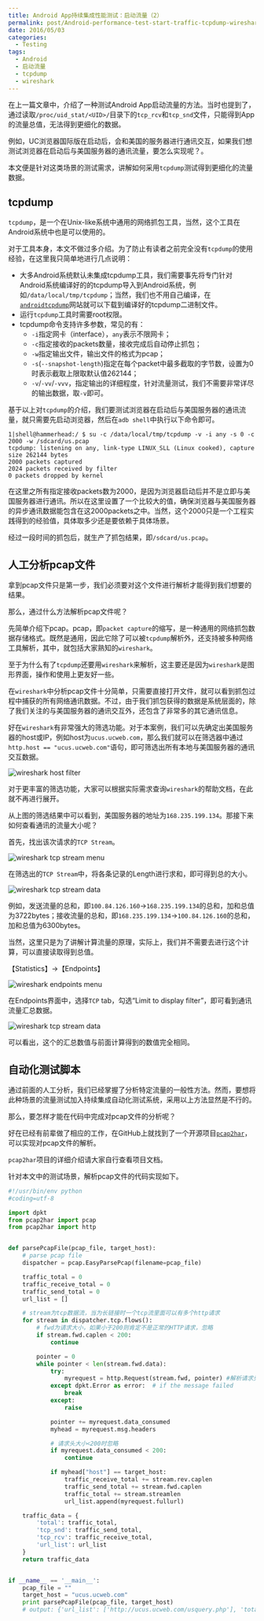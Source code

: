 ```yaml
---
title: Android App持续集成性能测试：启动流量（2）
permalink: post/Android-performance-test-start-traffic-tcpdump-wireshark
date: 2016/05/03
categories:
  - Testing
tags:
  - Android
  - 启动流量
  - tcpdump
  - wireshark
---
```


在上一篇文章中，介绍了一种测试Android App启动流量的方法。当时也提到了，通过读取`/proc/uid_stat/<UID>/`目录下的`tcp_rcv`和`tcp_snd`文件，只能得到App的流量总值，无法得到更细化的数据。

例如，UC浏览器国际版在启动后，会和美国的服务器进行通讯交互，如果我们想测试浏览器在启动后与美国服务器的通讯流量，要怎么实现呢？。

本文便是针对这类场景的测试需求，讲解如何采用`tcpdump`测试得到更细化的流量数据。

## tcpdump

`tcpdump`，是一个在Unix-like系统中通用的网络抓包工具，当然，这个工具在Android系统中也是可以使用的。

对于工具本身，本文不做过多介绍。为了防止有读者之前完全没有`tcpdump`的使用经验，在这里我只简单地进行几点说明：

- 大多Android系统默认未集成tcpdump工具，我们需要事先将专门针对Android系统编译好的的tcpdump导入到Android系统，例如`/data/local/tmp/tcpdump`；当然，我们也不用自己编译，在[`androidtcpdump`](http://www.androidtcpdump.com)网站就可以下载到编译好的tcpdump二进制文件。
- 运行`tcpdump`工具时需要root权限。
- tcpdump命令支持许多参数，常见的有：
  - `-i`指定网卡（interface），`any`表示不限网卡；
  - `-c`指定接收的packets数量，接收完成后自动停止抓包；
  - `-w`指定输出文件，输出文件的格式为pcap；
  - `-s`(`--snapshot-length`)指定在每个packet中最多截取的字节数，设置为0时表示截取上限取默认值262144；
  - `-v`/`-vv`/`-vvv`，指定输出的详细程度，针对流量测试，我们不需要非常详尽的输出数据，取`-v`即可。


基于以上对`tcpdump`的介绍，我们要测试浏览器在启动后与美国服务器的通讯流量，就只需要先启动浏览器，然后在`adb shell`中执行以下命令即可。

~~~shell
1|shell@hammerhead:/ $ su -c /data/local/tmp/tcpdump -v -i any -s 0 -c 2000 -w /sdcard/us.pcap
tcpdump: listening on any, link-type LINUX_SLL (Linux cooked), capture size 262144 bytes
2000 packets captured
2024 packets received by filter
0 packets dropped by kernel
~~~

在这里之所有指定接收packets数为2000，是因为浏览器启动后并不是立即与美国服务器进行通讯。所以在这里设置了一个比较大的值，确保浏览器与美国服务器的异步通讯数据能包含在这2000packets之中。当然，这个2000只是一个工程实践得到的经验值，具体取多少还是要依赖于具体场景。

经过一段时间的抓包后，就生产了抓包结果，即`/sdcard/us.pcap`。

## 人工分析pcap文件

拿到pcap文件只是第一步，我们必须要对这个文件进行解析才能得到我们想要的结果。

那么，通过什么方法解析pcap文件呢？

先简单介绍下pcap。pcap，即`packet capture`的缩写，是一种通用的网络抓包数据存储格式。既然是通用，因此它除了可以被`tcpdump`解析外，还支持被多种网络工具解析，其中，就包括大家熟知的`wireshark`。

至于为什么有了`tcpdump`还要用`wireshark`来解析，这主要还是因为`wireshark`是图形界面，操作和使用上更友好一些。

在`wireshark`中分析pcap文件十分简单，只需要直接打开文件，就可以看到抓包过程中捕获的所有网络通讯数据。不过，由于我们抓包获得的数据是系统层面的，除了我们关注的与美国服务器的通讯交互外，还包含了非常多的其它通讯信息。

好在`wireshark`有非常强大的筛选功能。对于本案例，我们可以先确定出美国服务器的host或IP，例如host为`ucus.ucweb.com`，那么我们就可以在筛选器中通过`http.host == "ucus.ucweb.com"`语句，即可筛选出所有本地与美国服务器的通讯交互数据。

![wireshark host filter](/images/wireshark_host_filter.png)

对于更丰富的筛选功能，大家可以根据实际需求查询`wireshark`的帮助文档，在此就不再进行展开。

从上图的筛选结果中可以看到，美国服务器的地址为`168.235.199.134`。那接下来如何查看通讯的流量大小呢？

首先，找出该次请求的`TCP Stream`。

![wireshark tcp stream menu](/images/wireshark_tcp_stream_menu.png)

在筛选出的`TCP Stream`中，将各条记录的Length进行求和，即可得到总的大小。

![wireshark tcp stream data](/images/wireshark_tcp_stream_data.png)

例如，发送流量的总和，即`100.84.126.160`->`168.235.199.134`的总和，加和总值为3722bytes；接收流量的总和，即`168.235.199.134`->`100.84.126.160`的总和，加和总值为6300bytes。

当然，这里只是为了讲解计算流量的原理，实际上，我们并不需要去进行这个计算，可以直接读取得到总值。

【Statistics】->【Endpoints】

![wireshark endpoints menu](/images/wireshark_endpoints_menu.png)

在Endpoints界面中，选择`TCP` tab，勾选“Limit to display filter”，即可看到通讯流量汇总数据。

![wireshark tcp stream data](/images/wireshark_tcp_stream_data.png)

可以看出，这个的汇总数值与前面计算得到的数值完全相同。

## 自动化测试脚本

通过前面的人工分析，我们已经掌握了分析特定流量的一般性方法。然而，要想将此种场景的流量测试加入持续集成自动化测试系统，采用以上方法显然是不行的。

那么，要怎样才能在代码中完成对pcap文件的分析呢？

好在已经有前辈做了相应的工作，在GitHub上就找到了一个开源项目[`pcap2har`](https://github.com/andrewf/pcap2har)，可以实现对pcap文件的解析。

`pcap2har`项目的详细介绍请大家自行查看项目文档。

针对本文中的测试场景，解析pcap文件的代码实现如下。

~~~python
#!/usr/bin/env python
#coding=utf-8

import dpkt
from pcap2har import pcap
from pcap2har import http


def parsePcapFile(pcap_file, target_host):
    # parse pcap file
    dispatcher = pcap.EasyParsePcap(filename=pcap_file)

    traffic_total = 0
    traffic_receive_total = 0
    traffic_send_total = 0
    url_list = []

    # stream为tcp数据流，当为长链接时一个tcp流里面可以有多个http请求
    for stream in dispatcher.tcp.flows():
        # fwd为请求大小，如果小于200则肯定不是正常的HTTP请求，忽略
        if stream.fwd.caplen < 200:
            continue

        pointer = 0
        while pointer < len(stream.fwd.data):
            try:
                myrequest = http.Request(stream.fwd, pointer) #解析请求头
            except dpkt.Error as error:  # if the message failed
                break
            except:
                raise

            pointer += myrequest.data_consumed
            myhead = myrequest.msg.headers

            # 请求头大小<200时忽略
            if myrequest.data_consumed < 200:
                continue

            if myhead["host"] == target_host:
                traffic_receive_total += stream.rev.caplen
                traffic_send_total += stream.fwd.caplen
                traffic_total += stream.streamlen
                url_list.append(myrequest.fullurl)

    traffic_data = {
        'total': traffic_total,
        'tcp_snd': traffic_send_total,
        'tcp_rcv': traffic_receive_total,
        'url_list': url_list
    }
    return traffic_data


if __name__ == '__main__':
    pcap_file = ""
    target_host = "ucus.ucweb.com"
    print parsePcapFile(pcap_file, target_host)
    # output: {'url_list': ['http://ucus.ucweb.com/usquery.php'], 'total': 10022, 'tcp_rcv': 6300, 'tcp_snd': 3722}
~~~
